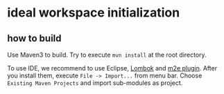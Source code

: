 # ideal workspace initialization

## how to build

Use Maven3 to build. Try to execute `mvn install` at the root directory.

To use IDE, we recommend to use Eclipse, [Lombok](http://projectlombok.org/) and [m2e plugin](http://eclipse.org/m2e/).
After you install them, execute `File -> Import...` from menu bar. Choose `Existing Maven Projects` and import sub-modules as project.
